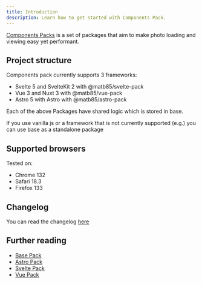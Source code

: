 ```yaml
---
title: Introduction
description: Learn how to get started with Components Pack.
---
```


[Components Packs](https://github.com/Matb85/components-pack) is a set of packages that aim to make photo loading and viewing easy yet performant.

## Project structure

Components pack currently supports 3 frameworks:
- Svelte 5 and SvelteKit 2 with @matb85/svelte-pack
- Vue 3 and Nuxt 3 with @matb85/vue-pack
- Astro 5 with Astro with @matb85/astro-pack

Each of the above Packages have shared logic which is stored in base.

If you use vanilla js or a framework that is not currently supported (e.g.) you can use base as a standalone package

## Supported browsers

Tested on:
- Chrome 132
- Safari 18.3
- Firefox 133

## Changelog

You can read the changelog [here](https://github.com/Matb85/components-pack/blob/master/CHANGELOG.md)

## Further reading

- [Base Pack](base-pack/introduction/)
- [Astro Pack](astro-pack/introduction/)
- [Svelte Pack](svelte-pack/introduction/)
- [Vue Pack](vue-pack/introduction/)